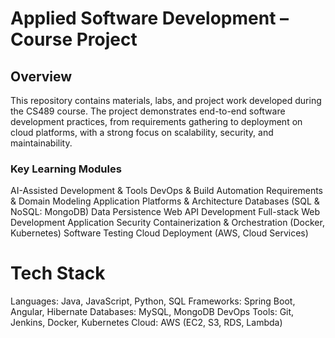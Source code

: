 # Applied Software Development – Course Project

## Overview

This repository contains materials, labs, and project work developed during the CS489 course. The project demonstrates end-to-end software development practices, from requirements gathering to deployment on cloud platforms, with a strong focus on scalability, security, and maintainability.

### Key Learning Modules

  AI-Assisted Development & Tools
  DevOps & Build Automation
  Requirements & Domain Modeling
  Application Platforms & Architecture
  Databases (SQL & NoSQL: MongoDB)
  Data Persistence
  Web API Development
  Full-stack Web Development
  Application Security
  Containerization & Orchestration (Docker, Kubernetes)
  Software Testing
  Cloud Deployment (AWS, Cloud Services)

# Tech Stack

  Languages: Java, JavaScript, Python, SQL
  Frameworks: Spring Boot, Angular, Hibernate
  Databases: MySQL, MongoDB
  DevOps Tools: Git, Jenkins, Docker, Kubernetes
  Cloud: AWS (EC2, S3, RDS, Lambda)
